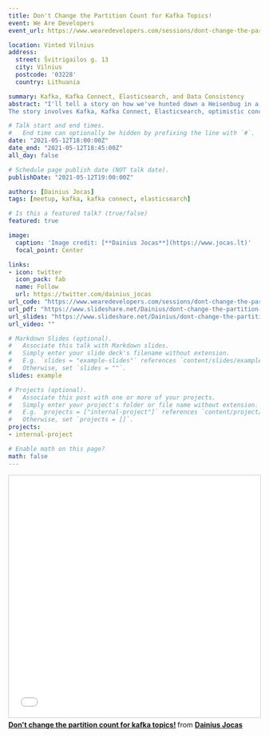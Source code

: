 ```yaml
---
title: Don't Change the Partition Count for Kafka Topics!
event: We Are Developers
event_url: https://www.wearedevelopers.com/sessions/dont-change-the-partition-count-for-kafka-topics  

location: Vinted Vilnius
address:
  street: Švitrigailos g. 13
  city: Vilnius
  postcode: '03228'
  country: Lithuania

summary: Kafka, Kafka Connect, Elasticsearch, and Data Consistency 
abstract: "I'll tell a story on how we've hunted down a Heisenbug in a system that should have prevented it by design in the very first place and finally fixed it. 
The story involves Kafka, Kafka Connect, Elasticsearch, optimistic concurrency control, data inconsistencies, and SRE with plenty of good intentions that in a series of unfortunate circumstances caused a nasty bug."

# Talk start and end times.
#   End time can optionally be hidden by prefixing the line with `#`.
date: "2021-05-12T18:00:00Z"
date_end: "2021-05-12T18:45:00Z"
all_day: false

# Schedule page publish date (NOT talk date).
publishDate: "2021-05-12T19:00:00Z"

authors: [Dainius Jocas]
tags: [meetup, kafka, kafka connect, elasticsearch]

# Is this a featured talk? (true/false)
featured: true

image:
  caption: 'Image credit: [**Dainius Jocas**](https://www.jocas.lt)'
  focal_point: Center

links:
- icon: twitter
  icon_pack: fab
  name: Follow
  url: https://twitter.com/dainius_jocas
url_code: "https://www.wearedevelopers.com/sessions/dont-change-the-partition-count-for-kafka-topics"
url_pdf: "https://www.slideshare.net/Dainius/dont-change-the-partition-count-for-kafka-topics-248323982"
url_slides: "https://www.slideshare.net/Dainius/dont-change-the-partition-count-for-kafka-topics-248323982"
url_video: ""

# Markdown Slides (optional).
#   Associate this talk with Markdown slides.
#   Simply enter your slide deck's filename without extension.
#   E.g. `slides = "example-slides"` references `content/slides/example-slides.md`.
#   Otherwise, set `slides = ""`.
slides: example

# Projects (optional).
#   Associate this post with one or more of your projects.
#   Simply enter your project's folder or file name without extension.
#   E.g. `projects = ["internal-project"]` references `content/project/deep-learning/index.md`.
#   Otherwise, set `projects = []`.
projects:
- internal-project

# Enable math on this page?
math: false
---
```



<iframe src="//www.slideshare.net/slideshow/embed_code/key/kZMqDKr91XpXnv" width="595" height="485" frameborder="0" marginwidth="0" marginheight="0" scrolling="no" style="border:1px solid #CCC; border-width:1px; margin-bottom:5px; max-width: 100%;" allowfullscreen> </iframe> <div style="margin-bottom:5px"> <strong> <a href="//www.slideshare.net/Dainius/dont-change-the-partition-count-for-kafka-topics-248323982" title="Don&#x27;t change the partition count for kafka topics!" target="_blank">Don&#x27;t change the partition count for kafka topics!</a> </strong> from <strong><a href="//www.slideshare.net/Dainius" target="_blank">Dainius Jocas</a></strong> </div>
